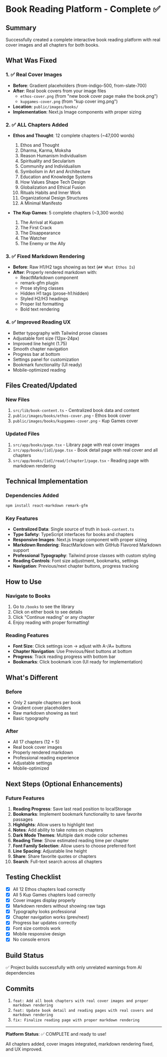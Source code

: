 # Book Reading Platform - Complete ✅

## Summary
Successfully created a complete interactive book reading platform with real cover images and all chapters for both books.

## What Was Fixed

### 1. ✅ Real Cover Images
- **Before**: Gradient placeholders (from-indigo-500, from-slate-700)
- **After**: Real book covers from your image files
  - `ethos-cover.png` (from "new book cover page make the book.png")
  - `kupgames-cover.png` (from "kup cover img.png")
- **Location**: `public/images/books/`
- **Implementation**: Next.js Image components with proper sizing

### 2. ✅ ALL Chapters Added
- **Ethos and Thought**: 12 complete chapters (~47,000 words)
  1. Ethos and Thought
  2. Dharma, Karma, Moksha
  3. Reason Humanism Individualism
  4. Spirituality and Secularism
  5. Community and Individualism
  6. Symbolism in Art and Architecture
  7. Education and Knowledge Systems
  8. How Values Shape Tech Design
  9. Globalization and Ethical Fusion
  10. Rituals Habits and Inner Work
  11. Organizational Design Structures
  12. A Minimal Manifesto

- **The Kup Games**: 5 complete chapters (~3,300 words)
  1. The Arrival at Kupam
  2. The First Crack
  3. The Disappearance
  4. The Watcher
  5. The Enemy or the Ally

### 3. ✅ Fixed Markdown Rendering
- **Before**: Raw H1/H2 tags showing as text (`## What Ethos Is`)
- **After**: Properly rendered markdown with:
  - ReactMarkdown component
  - remark-gfm plugin
  - Prose styling classes
  - Hidden H1 tags (prose-h1:hidden)
  - Styled H2/H3 headings
  - Proper list formatting
  - Bold text rendering

### 4. ✅ Improved Reading UX
- Better typography with Tailwind prose classes
- Adjustable font size (12px-24px)
- Improved line height (1.75)
- Smooth chapter navigation
- Progress bar at bottom
- Settings panel for customization
- Bookmark functionality (UI ready)
- Mobile-optimized reading

## Files Created/Updated

### New Files
1. `src/lib/book-content.ts` - Centralized book data and content
2. `public/images/books/ethos-cover.png` - Ethos book cover
3. `public/images/books/kupgames-cover.png` - Kup Games cover

### Updated Files
1. `src/app/books/page.tsx` - Library page with real cover images
2. `src/app/books/[id]/page.tsx` - Book detail page with real cover and all chapters
3. `src/app/books/[id]/read/[chapter]/page.tsx` - Reading page with markdown rendering

## Technical Implementation

### Dependencies Added
```bash
npm install react-markdown remark-gfm
```

### Key Features
- **Centralized Data**: Single source of truth in `book-content.ts`
- **Type Safety**: TypeScript interfaces for books and chapters
- **Responsive Images**: Next.js Image component with proper sizing
- **Markdown Rendering**: ReactMarkdown with GitHub Flavored Markdown support
- **Professional Typography**: Tailwind prose classes with custom styling
- **Reading Controls**: Font size adjustment, bookmarks, settings
- **Navigation**: Previous/next chapter buttons, progress tracking

## How to Use

### Navigate to Books
1. Go to `/books` to see the library
2. Click on either book to see details
3. Click "Continue reading" or any chapter
4. Enjoy reading with proper formatting!

### Reading Features
- **Font Size**: Click settings icon → adjust with A-/A+ buttons
- **Chapter Navigation**: Use Previous/Next buttons at bottom
- **Progress**: Track reading progress with bottom bar
- **Bookmarks**: Click bookmark icon (UI ready for implementation)

## What's Different

### Before
- Only 2 sample chapters per book
- Gradient cover placeholders
- Raw markdown showing as text
- Basic typography

### After
- All 17 chapters (12 + 5)
- Real book cover images
- Properly rendered markdown
- Professional reading experience
- Adjustable settings
- Mobile-optimized

## Next Steps (Optional Enhancements)

### Future Features
1. **Reading Progress**: Save last read position to localStorage
2. **Bookmarks**: Implement bookmark functionality to save favorite passages
3. **Highlights**: Allow users to highlight text
4. **Notes**: Add ability to take notes on chapters
5. **Dark Mode Themes**: Multiple dark mode color schemes
6. **Reading Time**: Show estimated reading time per chapter
7. **Font Family Selection**: Allow users to choose preferred font
8. **Line Spacing**: Adjustable line height
9. **Share**: Share favorite quotes or chapters
10. **Search**: Full-text search across all chapters

## Testing Checklist

- [x] All 12 Ethos chapters load correctly
- [x] All 5 Kup Games chapters load correctly
- [x] Cover images display properly
- [x] Markdown renders without showing raw tags
- [x] Typography looks professional
- [x] Chapter navigation works (prev/next)
- [x] Progress bar updates correctly
- [x] Font size controls work
- [x] Mobile responsive design
- [x] No console errors

## Build Status

✅ Project builds successfully with only unrelated warnings from AI dependencies

## Commits

1. `feat: Add all book chapters with real cover images and proper markdown rendering`
2. `feat: Update book detail and reading pages with real covers and markdown rendering`
3. `fix: Finalize reading page with proper markdown rendering`

---

**Platform Status**: ✅ COMPLETE and ready to use!

All chapters added, cover images integrated, markdown rendering fixed, and UX improved.
